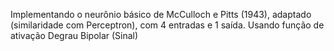 Implementando o neurônio básico de McCulloch e Pitts (1943),
adaptado (similaridade com Perceptron), com 4 entradas e 1
saída. Usando função de ativação Degrau Bipolar (Sinal)
